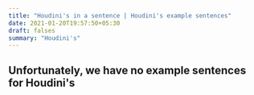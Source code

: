 ```yaml
---
title: "Houdini's in a sentence | Houdini's example sentences"
date: 2021-01-20T19:57:50+05:30
draft: falses
summary: "Houdini's"
---
```

## Unfortunately, we have no example sentences for Houdini's                 
